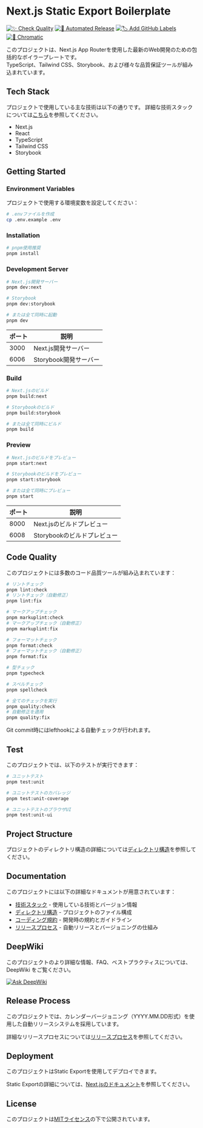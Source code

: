 # Next.js Static Export Boilerplate

[![✨ Check Quality](https://github.com/kryota-dev/nextjs-static-export-boilerplate/actions/workflows/check-quality.yml/badge.svg?branch=main)](https://github.com/kryota-dev/nextjs-static-export-boilerplate/actions/workflows/check-quality.yml)
[![🚀 Automated Release](https://github.com/kryota-dev/nextjs-static-export-boilerplate/actions/workflows/automated-release.yml/badge.svg?branch=main)](https://github.com/kryota-dev/nextjs-static-export-boilerplate/actions/workflows/automated-release.yml)
[![🏷️ Add GitHub Labels](https://github.com/kryota-dev/nextjs-static-export-boilerplate/actions/workflows/add-github-labels.yml/badge.svg?branch=develop)](https://github.com/kryota-dev/nextjs-static-export-boilerplate/actions/workflows/add-github-labels.yml)
[![🌈 Chromatic](https://github.com/kryota-dev/nextjs-static-export-boilerplate/actions/workflows/chromatic.yml/badge.svg?branch=main)](https://github.com/kryota-dev/nextjs-static-export-boilerplate/actions/workflows/chromatic.yml)

このプロジェクトは、Next.js App Routerを使用した最新のWeb開発のための包括的なボイラープレートです。  
TypeScript、Tailwind CSS、Storybook、および様々な品質保証ツールが組み込まれています。

## Tech Stack

プロジェクトで使用している主な技術は以下の通りです。
詳細な技術スタックについては[こちら](docs/coding-guidlines/technology-stack.md)を参照してください。

- Next.js
- React
- TypeScript
- Tailwind CSS
- Storybook

## Getting Started

### Environment Variables

プロジェクトで使用する環境変数を設定してください：

```bash
# .envファイルを作成
cp .env.example .env
```

### Installation

```bash
# pnpm使用推奨
pnpm install
```

### Development Server

```bash
# Next.js開発サーバー
pnpm dev:next

# Storybook
pnpm dev:storybook

# または全て同時に起動
pnpm dev
```

| ポート | 説明                  |
| ------ | --------------------- |
| 3000   | Next.js開発サーバー   |
| 6006   | Storybook開発サーバー |

### Build

```bash
# Next.jsのビルド
pnpm build:next

# Storybookのビルド
pnpm build:storybook

# または全て同時にビルド
pnpm build
```

### Preview

```bash
# Next.jsのビルドをプレビュー
pnpm start:next

# Storybookのビルドをプレビュー
pnpm start:storybook

# または全て同時にプレビュー
pnpm start
```

| ポート | 説明                        |
| ------ | --------------------------- |
| 8000   | Next.jsのビルドプレビュー   |
| 6008   | Storybookのビルドプレビュー |

## Code Quality

このプロジェクトには多数のコード品質ツールが組み込まれています：

```bash
# リントチェック
pnpm lint:check
# リントチェック（自動修正）
pnpm lint:fix

# マークアップチェック
pnpm markuplint:check
# マークアップチェック（自動修正）
pnpm markuplint:fix

# フォーマットチェック
pnpm format:check
# フォーマットチェック（自動修正）
pnpm format:fix

# 型チェック
pnpm typecheck

# スペルチェック
pnpm spellcheck

# 全てのチェックを実行
pnpm quality:check
# 自動修正を適用
pnpm quality:fix
```

Git commit時にはlefthookによる自動チェックが行われます。

## Test

このプロジェクトでは、以下のテストが実行できます：

```bash
# ユニットテスト
pnpm test:unit

# ユニットテストのカバレッジ
pnpm test:unit-coverage

# ユニットテストのブラウザUI
pnpm test:unit-ui
```

## Project Structure

プロジェクトのディレクトリ構造の詳細については[ディレクトリ構造](docs/coding-guidlines/directory-structure.md)を参照してください。

## Documentation

このプロジェクトには以下の詳細なドキュメントが用意されています：

- [技術スタック](docs/coding-guidlines/technology-stack.md) - 使用している技術とバージョン情報
- [ディレクトリ構造](docs/coding-guidlines/directory-structure.md) - プロジェクトのファイル構成
- [コーディング規約](docs/coding-guidlines/coding-rule.md) - 開発時の規約とガイドライン
- [リリースプロセス](docs/coding-guidlines/release-process.md) - 自動リリースとバージョニングの仕組み

## DeepWiki

このプロジェクトのより詳細な情報、FAQ、ベストプラクティスについては、DeepWiki をご覧ください。

[![Ask DeepWiki](https://deepwiki.com/badge.svg)](https://deepwiki.com/kryota-dev/nextjs-static-export-template)

## Release Process

このプロジェクトでは、カレンダーバージョニング（YYYY.MM.DD形式）を使用した自動リリースシステムを採用しています。

詳細なリリースプロセスについては[リリースプロセス](docs/coding-guidlines/release-process.md)を参照してください。

## Deployment

このプロジェクトはStatic Exportを使用してデプロイできます。

Static Exportの詳細については、[Next.jsのドキュメント](https://nextjs.org/docs/app/guides/static-exports)を参照してください。

## License

このプロジェクトは[MITライセンス](LICENSE)の下で公開されています。
